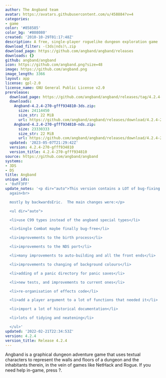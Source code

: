```yaml
---
author: The Angband team
avatar: https://avatars.githubusercontent.com/u/458884?v=4
categories:
- game
color: '#858585'
color_bg: '#808080'
created: '2010-10-29T01:17:48Z'
description: A free, single-player roguelike dungeon exploration game
download_filter: -(3ds|nds)\.zip
download_page: https://github.com/angband/angband/releases
downloads: {}
github: angband/angband
icon: https://github.com/angband.png?size=48
image: https://github.com/angband.png
image_length: 3366
layout: app
license: gpl-2.0
license_name: GNU General Public License v2.0
prerelease:
  download_page: https://github.com/angband/angband/releases/tag/4.2.4-270-gfff934810
  downloads:
    Angband-4.2.4-270-gfff934810-3ds.zip:
      size: 24114450
      size_str: 22 MiB
      url: https://github.com/angband/angband/releases/download/4.2.4-270-gfff934810/Angband-4.2.4-270-gfff934810-3ds.zip
    Angband-4.2.4-270-gfff934810-nds.zip:
      size: 23330333
      size_str: 22 MiB
      url: https://github.com/angband/angband/releases/download/4.2.4-270-gfff934810/Angband-4.2.4-270-gfff934810-nds.zip
  updated: '2023-05-07T21:29:42Z'
  version: 4.2.4-270-gfff934810
  version_title: 4.2.4-270-gfff934810
source: https://github.com/angband/angband
systems:
- 3DS
- DS
title: Angband
unique_ids:
- '0xFF3FF'
update_notes: '<p dir="auto">This version contains a LOT of bug-fixing and code improvements,
  again<br>

  mostly by backwardsEric.  The main changes were:</p>

  <ul dir="auto">

  <li>use C99 types instead of the angband special types</li>

  <li>Single Combat maybe finally bug-free</li>

  <li>improvements to the birth process</li>

  <li>improvements to the NDS port</li>

  <li>many improvements to auto-building and all the front ends</li>

  <li>improvements to changing of background colours</li>

  <li>adding of a panic directory for panic saves</li>

  <li>new tests, and improvements to current ones</li>

  <li>re-organisation of effects code</li>

  <li>add a player argument to a lot of functions that needed it</li>

  <li>import a lot of historical documentation</li>

  <li>lots of tidying and neatening</li>

  </ul>'
updated: '2022-02-21T22:34:53Z'
version: 4.2.4
version_title: Release 4.2.4
---
```

Angband is a graphical dungeon adventure game that uses textual characters to represent the walls and floors of a dungeon and the inhabitants therein, in the vein of games like NetHack and Rogue. If you need help in-game, press ?.